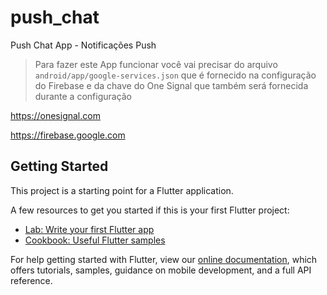 # push_chat

Push Chat App - Notificações Push

 > Para fazer este App funcionar você vai precisar do arquivo `android/app/google-services.json` que é fornecido na configuração do Firebase e da chave do One Signal que também será fornecida durante a configuração

https://onesignal.com

https://firebase.google.com

## Getting Started

This project is a starting point for a Flutter application.

A few resources to get you started if this is your first Flutter project:

- [Lab: Write your first Flutter app](https://flutter.dev/docs/get-started/codelab)
- [Cookbook: Useful Flutter samples](https://flutter.dev/docs/cookbook)

For help getting started with Flutter, view our
[online documentation](https://flutter.dev/docs), which offers tutorials,
samples, guidance on mobile development, and a full API reference.
